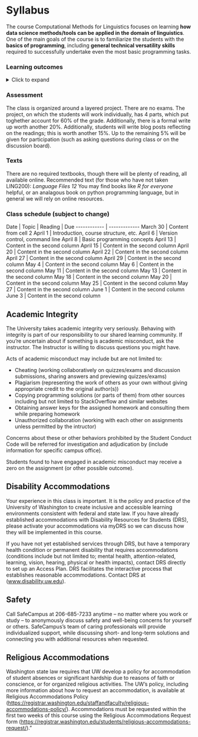 # Syllabus

The course Computational Methods for Linguistics focuses on learning **how data science methods/tools can be applied in the domain of linguistics**. One of the main goals of the course is to familiarize the students with the **basics of programming**, including **general technical versatility skills** required to successfully undertake even the most basic programming tasks. 

### Learning outcomes 
<details>
  <summary>Click to expand</summary>
  
Students will learn about what counts as data in computational linguistics, as well as how linguistic theory and questions dictate which computational methods are employed. Similarly, students will learn about ethical and social implications of data uses in linguistics. Students will learn basic programming concepts and how to learn a range of programs (specific programming language TBD). They will also learn how to use command-line interface and version control. The will learn a range of techniques for data cleaning, representing data as vectors, thoughtfully choosing a model, loading the data into the model, running the model, and interpreting and visualizing results.
</details>

### Assessment
The class is organized around a layered project. There are no exams. The project, on which the students will work individually, has 4 parts, which put toghether account for 60% of the grade. Additionally, there is a formal write up worth another 20%. Additionally, students will write blog posts reflecting on the readings; this is worth another 15%. Up to the remaining 5% will be given for participation (such as asking questions during class or on the discussion board).

### Texts
There are no required textbooks, though there will be plenty of reading, all available online.
Recommended text (for those who have not taken LING200): *Language Files 12*
You may find books like *R for everyone* helpful, or an analagous book on python programming language, but in general we will rely on online resources.


### Class schedule (subject to change)

Date | Topic | Reading | Due
------------ | -------------
March 30 | Content from cell 2
April 1 | Introduction, course structure, etc.
April 6 | Version control, command line
April 8 | Basic programming concepts
April 13 | Content in the second column
April 15 | Content in the second column
April 20 | Content in the second column
April 22 | Content in the second column
April 27 | Content in the second column
April 29 | Content in the second column
May 4 | Content in the second column
May 6 | Content in the second column
May 11 | Content in the second column
May 13 | Content in the second column
May 18 | Content in the second column
May 20 | Content in the second column
May 25 | Content in the second column
May 27 | Content in the second column
June 1 | Content in the second column
June 3 | Content in the second column


## Academic Integrity
The University takes academic integrity very seriously. Behaving with integrity is part of our responsibility to our shared learning community. If you’re uncertain about if something is academic misconduct, ask the instructor. The Instructor is willing to discuss questions you might have.

Acts of academic misconduct may include but are not limited to:

- Cheating (working collaboratively on quizzes/exams and discussion submissions, sharing answers and previewing quizzes/exams)
- Plagiarism (representing the work of others as your own without giving appropriate credit to the original author(s))
- Copying programming solutions (or parts of them) from other sources including but not limited to StackOverflow and similar websites
- Obtaining answer keys for the assigned homework and consulting them while preparing homework
- Unauthorized collaboration (working with each other on assignments unless permitted by the intructor)

Concerns about these or other behaviors prohibited by the Student Conduct Code will be referred for investigation and adjudication by (include information for specific campus office).

Students found to have engaged in academic misconduct may receive a zero on the assignment (or other possible outcome).

## Disability Accommodations 
Your experience in this class is important. It is the policy and practice of the University of Washington to create inclusive and accessible learning environments consistent with federal and state law. If you have already established accommodations with Disability Resources for Students (DRS), please activate your accommodations via myDRS so we can discuss how they will be implemented in this course.

If you have not yet established services through DRS, but have a temporary health condition or permanent disability that requires accommodations (conditions include but not limited to; mental health, attention-related, learning, vision, hearing, physical or health impacts), contact DRS directly to set up an Access Plan. DRS facilitates the interactive process that establishes reasonable accommodations. Contact DRS at (www.disability.uw.edu).

## Safety 
Call SafeCampus at 206-685-7233 anytime – no matter where you work or study – to anonymously discuss safety and well-being concerns for yourself or others. SafeCampus’s team of caring professionals will provide individualized support, while discussing short- and long-term solutions and connecting you with additional resources when requested.

## Religious Accommodations 

Washington state law requires that UW develop a policy for accommodation of student absences or significant hardship due to reasons of faith or conscience, or for organized religious activities. The UW’s policy, including more information about how to request an accommodation, is available at Religious Accommodations Policy (https://registrar.washington.edu/staffandfaculty/religious-accommodations-policy/). Accommodations must be requested within the first two weeks of this course using the Religious Accommodations Request form (https://registrar.washington.edu/students/religious-accommodations-request/).”
